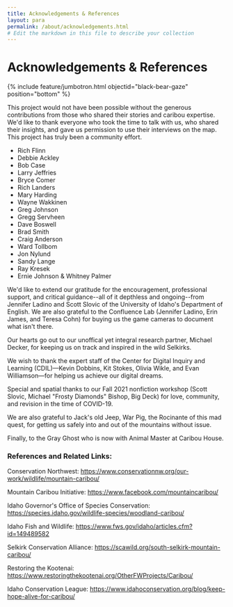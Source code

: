 ```yaml
---
title: Acknowledgements & References
layout: para
permalink: /about/acknowledgements.html
# Edit the markdown in this file to describe your collection
---
```

<style>table tr td:first-child{width:400px}</style>

# Acknowledgements & References

{% include feature/jumbotron.html objectid="black-bear-gaze" position="bottom" %}



This project would not have been possible without the generous contributions from those who shared their stories and caribou expertise. We'd like to thank everyone who took the time to talk with us, who shared their insights, and gave us permission to use their interviews on the map. This project has truly been a community effort.
 
- Rich Flinn
- Debbie Ackley
- Bob Case
- Larry Jeffries
- Bryce Comer
- Rich Landers
- Mary Harding
- Wayne Wakkinen
- Greg Johnson
- Gregg Servheen
- Dave Boswell
- Brad Smith
- Craig Anderson
- Ward Tollbom
- Jon Nylund
- Sandy Lange
- Ray Kresek
- Ernie Johnson & Whitney Palmer

We'd like to extend our gratitude for the encouragement, professional support, and critical guidance--all of it depthless and ongoing--from Jennifer Ladino and Scott Slovic of the University of Idaho's Department of English. We are also grateful to the Confluence Lab (Jennifer Ladino, Erin James, and Teresa Cohn) for buying us the game cameras to document what isn't there. 

Our hearts go out to our unoffical yet integral research partner, Michael Decker, for keeping us on track and inspired in the wild Selkirks.

We wish to thank the expert staff of the Center for Digital Inquiry and Learning (CDIL)—Kevin Dobbins, Kit Stokes, Olivia Wikle, and Evan Williamson—for helping us achieve our digital dreams. 
 
Special and spatial thanks to our Fall 2021 nonfiction workshop (Scott Slovic, Michael "Frosty Diamonds" Bishop, Big Deck) for love, community, and revision in the time of COVID-19.
 
We are also grateful to Jack's old Jeep, War Pig, the Rocinante of this mad quest, for getting us safely into and out of the mountains without issue.
 
Finally, to the Gray Ghost who is now with Animal Master at Caribou House. 


 
### References and Related Links:
 
Conservation Northwest: <https://www.conservationnw.org/our-work/wildlife/mountain-caribou/>
 
Mountain Caribou Initiative: <https://www.facebook.com/mountaincaribou/>
 
Idaho Governor's Office of Species Conservation: <https://species.idaho.gov/wildlife-species/woodland-caribou/>
 
Idaho Fish and Wildlife: <https://www.fws.gov/idaho/articles.cfm?id=149489582>
 
Selkirk Conservation Alliance: <https://scawild.org/south-selkirk-mountain-caribou/>
 
Restoring the Kootenai: <https://www.restoringthekootenai.org/OtherFWProjects/Caribou/>
 
Idaho Conservation League: <https://www.idahoconservation.org/blog/keep-hope-alive-for-caribou/>



